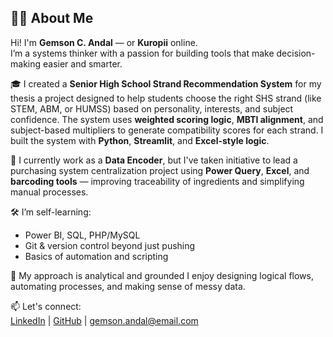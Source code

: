 ## 👨‍💻 About Me

Hi! I'm **Gemson C. Andal** — or **Kuropii** online.  
I’m a systems thinker with a passion for building tools that make decision-making easier and smarter.

🎓 I created a **Senior High School Strand Recommendation System** for my thesis a project designed to help students choose the right SHS strand (like STEM, ABM, or HUMSS) based on personality, interests, and subject confidence. The system uses **weighted scoring logic**, **MBTI alignment**, and subject-based multipliers to generate compatibility scores for each strand. I built the system with **Python**, **Streamlit**, and **Excel-style logic**.

💼 I currently work as a **Data Encoder**, but I've taken initiative to lead a purchasing system centralization project using **Power Query**, **Excel**, and **barcoding tools** — improving traceability of ingredients and simplifying manual processes.

🛠 I’m self-learning:
- Power BI, SQL, PHP/MySQL
- Git & version control beyond just pushing
- Basics of automation and scripting

🧠 My approach is analytical and grounded I enjoy designing logical flows, automating processes, and making sense of messy data.

📫 Let's connect:  
[LinkedIn](https://linkedin.com/in/gemsonandal) | [GitHub](https://github.com/Kuropii) | gemson.andal@email.com
